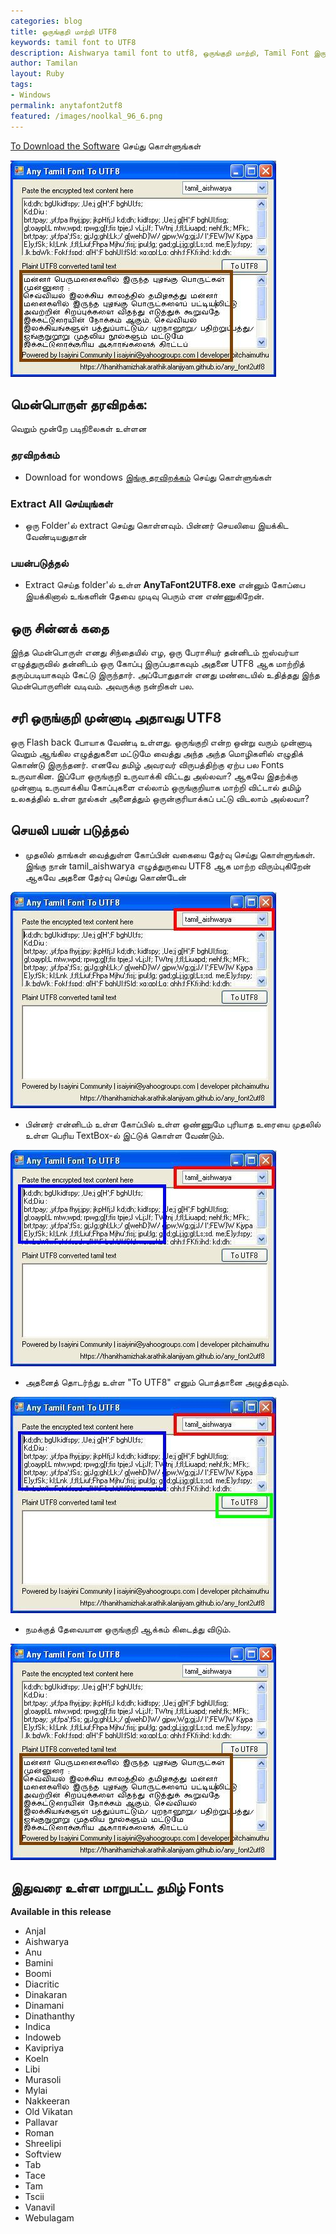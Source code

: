 ```yaml
---  
categories: blog  
title: ஒருங்குறி மாற்றி UTF8
keywords: tamil font to UTF8  
description: Aishwarya tamil font to utf8, ஒருங்குறி மாற்றி, Tamil Font இருந்து UTF8 ஆக மாற்றும் கருவி, Tamil Font to UTF8, any tamil font to utf8, Tamil Unicode Converter
author: Tamilan  
layout: Ruby  
tags:     
- Windows 
permalink: anytafont2utf8  
featured: /images/noolkal_96_6.png  
---  
```

[To Download the Software](https://github.com/ThaniThamizhAkarathiKalanjiyam/tam_ilakiyam/raw/master/Collections/AnyTaFont2UTF8.zip) செய்து கொள்ளுங்கள்

![](/images/ta2utf8_7.JPG)
## மென்பொருள் தரவிறக்க:
வெறும் மூன்றே படிநிலைகள் உள்ளன

### தரவிறக்கம்
 - Download for wondows [இங்கு தரவிறக்கம்](https://github.com/ThaniThamizhAkarathiKalanjiyam/tam_ilakiyam/raw/master/Collections/AnyTaFont2UTF8.zip) செய்து கொள்ளுங்கள்

### Extract All செய்யுங்கள்
- ஒரு Folder'ல் extract செய்து கொள்ளவும். பின்னர் செயலியை இயக்கிட வேண்டியதுதான்

### பயன்படுத்தல்
 - Extract செய்த folder'ல் உள்ள **AnyTaFont2UTF8.exe** என்னும் கோப்பை இயக்கினால் உங்களின் தேவை முடிவு பெரும் என எண்ணுகிறேன்.
 

## ஒரு சின்னக் கதை
இந்த மென்பொருள் எனது சிந்தையில் எழ, ஒரு பேராசியர் தன்னிடம் ஐஸ்வர்யா எழுத்துருவில் தன்னிடம் ஒரு கோப்பு இருப்பதாகவும் அதனை UTF8 ஆக மாற்றித் தரும்படியாகவும் கேட்டு இருந்தார். அப்போதுதான் எனது மண்டையில் உதித்தது இந்த மென்பொருளின் வடிவம். அவருக்கு நன்றிகள் பல.

## சரி ஒருங்குறி முன்னாடி அதாவது UTF8
ஒரு Flash back போயாக வேண்டி உள்ளது. ஒருங்குறி என்ற ஒன்று வரும் முன்னாடி வெறும் ஆங்கில எழுத்துகளை மட்டுமே வைத்து அந்த அந்த மொழிகளில் எழுதிக் கொண்டு இருந்தனர். எனவே தமிழ் அவரவர் விருபத்திற்கு ஏற்ப பல Fonts உருவாகின. இப்போ ஒருங்குறி உருவாக்கி விட்டது அல்லவா? ஆகவே இதற்க்கு முன்னாடி உருவாக்கிய கோப்புகளை எல்லாம் ஒருங்குறியாக மாற்றி விட்டால் தமிழ் உலகத்தில் உள்ள நூல்கள் அனைத்தும் ஒருன்குரியாக்கப் பட்டு விடலாம் அல்லவா?


## செயலி பயன் படுத்தல்
- முதலில் தாங்கள் வைத்துள்ள கோப்பின் வகையை தேர்வு செய்து கொள்ளுங்கள். இங்கு நான் tamil_aishwarya எழுத்துருவை UTF8 ஆக மாற்ற விரும்புகிறேன் ஆகவே அதனை தேர்வு செய்து கொண்டேன்

![](/images/ta2utf8_3.JPG)
- பின்னர் என்னிடம் உள்ள கோப்பில் உள்ள ஒண்ணுமே புரியாத உரையை முதலில் உள்ள பெரிய TextBox-ல் இட்டுக் கொள்ள வேண்டும்.

![](/images/ta2utf8_4.JPG)
- அதனைத் தொடர்ந்து உள்ள "To UTF8" எனும் பொத்தானை அழுத்தவும்.

![](/images/ta2utf8_5.JPG)
- நமக்குத் தேவையான ஒருங்குறி ஆக்கம் கிடைத்து விடும்.

![](/images/ta2utf8_7.JPG)

## இதுவரை உள்ள மாறுபட்ட தமிழ் Fonts
**Available in this release**
- Anjal
- Aishwarya 
- Anu
- Bamini
- Boomi
- Diacritic
- Dinakaran
- Dinamani
- Dinathanthy
- Indica
- Indoweb
- Kavipriya
- Koeln
- Libi
- Murasoli
- Mylai
- Nakkeeran
- Old Vikatan
- Pallavar
- Roman
- Shreelipi
- Softview
- Tab
- Tace
- Tam
- Tscii
- Vanavil
- Webulagam


